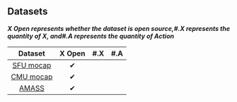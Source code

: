 ## Datasets

***X  Open represents whether the dataset is open source,#.X represents the quantity of X, and#.A represents the quantity of Action***

|                Dataset                |  X Open  | #.X  | #.A  |
| :-----------------------------------: | :------: | ---- | ---- |
| [SFU mocap](https://mocap.cs.sfu.ca/) | &#x2714; |      |      |
| [CMU mocap](http://mocap.cs.cmu.edu/) | &#x2714; |      |      |
| [AMASS](https://amass.is.tue.mpg.de/) | &#x2714; |      |      |

